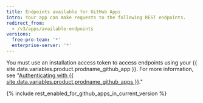 ```yaml
---
title: Endpoints available for GitHub Apps
intro: Your app can make requests to the following REST endpoints.
redirect_from:
  - /v3/apps/available-endpoints
versions:
  free-pro-team: '*'
  enterprise-server: '*'
---
```


You must use an installation access token to access endpoints using your {{ site.data.variables.product.prodname_github_app }}. For more information, see "[Authenticating with {{ site.data.variables.product.prodname_github_apps }}](/apps/building-github-apps/authenticating-with-github-apps/#authenticating-as-an-installation)."

{% include rest_enabled_for_github_apps_in_current_version %}
